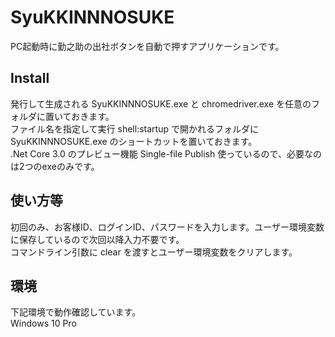 # SyuKKINNNOSUKE
PC起動時に勤之助の出社ボタンを自動で押すアプリケーションです。  
## Install
発行して生成される SyuKKINNNOSUKE.exe と chromedriver.exe を任意のフォルダに置いておきます。  
ファイル名を指定して実行 shell:startup で開かれるフォルダに SyuKKINNNOSUKE.exe のショートカットを置いておきます。  
.Net Core 3.0 のプレビュー機能 Single-file Publish 使っているので、必要なのは2つのexeのみです。
## 使い方等
初回のみ、お客様ID、ログインID、パスワードを入力します。ユーザー環境変数に保存しているので次回以降入力不要です。  
コマンドライン引数に clear を渡すとユーザー環境変数をクリアします。
## 環境
下記環境で動作確認しています。  
Windows 10 Pro
